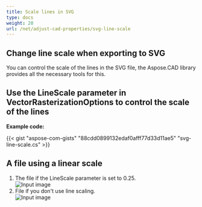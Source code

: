```yaml
---
title: Scale lines in SVG
type: docs
weight: 20
url: /net/adjust-cad-properties/svg-line-scale
---
```



## **Change line scale when exporting to SVG**

You can control the scale of the lines in the SVG file, the Aspose.CAD library provides all the necessary tools for this.

## **Use the LineScale parameter in VectorRasterizationOptions to control the scale of the lines**

**Example code:**

{{< gist "aspose-com-gists" "88cdd0899132edaf0afff77d33d11ae5" "svg-line-scale.cs" >}}


## A file using a linear scale
1. The file if the LineScale parameter is set to 0.25.<br>
![Input image](line_scale_0.25.png)<br>
1. File if you don't use line scaling.<br>
![Input image](basic_options.png)<br>
